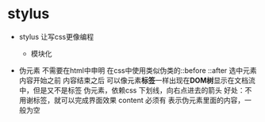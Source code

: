 # stylus

- stylus 让写css更像编程
    - 模块化

- 伪元素
    不需要在html中申明
    在css中使用类似伪类的::before ::after
    选中元素内容开始之前
    内容结束之后
    可以像元素**标签**一样出现在**DOM树**显示在文档流中，但是又不是标签
    伪元素，依赖css
    下划线，向右点进去的箭头
    好处：不用谢标签，就可以完成界面效果
    content 必须有 表示伪元素里面的内容，一般为空
